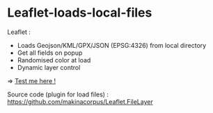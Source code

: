 # Leaflet-loads-local-files

Leaflet : 
- Loads Geojson/KML/GPX/JSON (EPSG:4326) from local directory
- Get all fields on popup
- Randomised color at load
- Dynamic layer control

=> <a target="_blank" href="https://julien1793.github.io/Leaflet-loads-local-files/"> Test me here ! </a>

Source code (plugin for load files) : https://github.com/makinacorpus/Leaflet.FileLayer
